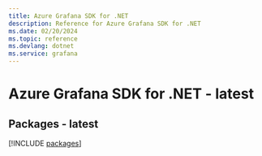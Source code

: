 ```yaml
---
title: Azure Grafana SDK for .NET
description: Reference for Azure Grafana SDK for .NET
ms.date: 02/20/2024
ms.topic: reference
ms.devlang: dotnet
ms.service: grafana
---
```

# Azure Grafana SDK for .NET - latest
## Packages - latest
[!INCLUDE [packages](grafana-index.md)]